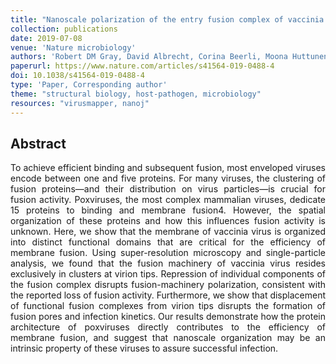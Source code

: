 ```yaml
---
title: "Nanoscale polarization of the entry fusion complex of vaccinia virus drives efficient fusion"
collection: publications
date: 2019-07-08
venue: 'Nature microbiology'
authors: 'Robert DM Gray, David Albrecht, Corina Beerli, Moona Huttunen, Gary H Cohen, Ian J White, Jemima J Burden, Ricardo Henriques, Jason Mercer'
paperurl: https://www.nature.com/articles/s41564-019-0488-4
doi: 10.1038/s41564-019-0488-4
type: 'Paper, Corresponding author'
theme: "structural biology, host-pathogen, microbiology"
resources: "virusmapper, nanoj"
---
```


<h2> Abstract </h2>
<p align= "justify">
To achieve efficient binding and subsequent fusion, most enveloped viruses encode between one and five proteins. For many viruses, the clustering of fusion proteins—and their distribution on virus particles—is crucial for fusion activity. Poxviruses, the most complex mammalian viruses, dedicate 15 proteins to binding and membrane fusion4. However, the spatial organization of these proteins and how this influences fusion activity is unknown. Here, we show that the membrane of vaccinia virus is organized into distinct functional domains that are critical for the efficiency of membrane fusion. Using super-resolution microscopy and single-particle analysis, we found that the fusion machinery of vaccinia virus resides exclusively in clusters at virion tips. Repression of individual components of the fusion complex disrupts fusion-machinery polarization, consistent with the reported loss of fusion activity. Furthermore, we show that displacement of functional fusion complexes from virion tips disrupts the formation of fusion pores and infection kinetics. Our results demonstrate how the protein architecture of poxviruses directly contributes to the efficiency of membrane fusion, and suggest that nanoscale organization may be an intrinsic property of these viruses to assure successful infection.
